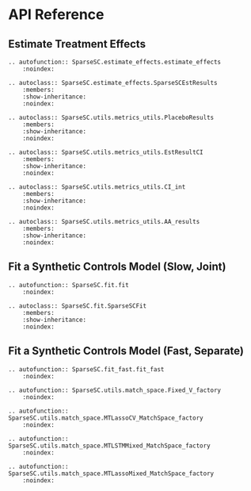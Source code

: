 # API Reference


## Estimate Treatment Effects
```eval_rst
.. autofunction:: SparseSC.estimate_effects.estimate_effects
    :noindex:

```

```eval_rst
.. autoclass:: SparseSC.estimate_effects.SparseSCEstResults
    :members:
    :show-inheritance:
    :noindex:

```

```eval_rst
.. autoclass:: SparseSC.utils.metrics_utils.PlaceboResults
    :members:
    :show-inheritance:
    :noindex:

```

```eval_rst
.. autoclass:: SparseSC.utils.metrics_utils.EstResultCI
    :members:
    :show-inheritance:
    :noindex:

```

```eval_rst
.. autoclass:: SparseSC.utils.metrics_utils.CI_int
    :members:
    :show-inheritance:
    :noindex:

```

```eval_rst
.. autoclass:: SparseSC.utils.metrics_utils.AA_results
    :members:
    :show-inheritance:
    :noindex:

```


## Fit a Synthetic Controls Model (Slow, Joint)
```eval_rst
.. autofunction:: SparseSC.fit.fit
    :noindex:

```

```eval_rst
.. autoclass:: SparseSC.fit.SparseSCFit
    :members:
    :show-inheritance:
    :noindex:

```

## Fit a Synthetic Controls Model (Fast, Separate)
```eval_rst
.. autofunction:: SparseSC.fit_fast.fit_fast
    :noindex:

```

```eval_rst
.. autofunction:: SparseSC.utils.match_space.Fixed_V_factory
    :noindex:

```

```eval_rst
.. autofunction:: SparseSC.utils.match_space.MTLassoCV_MatchSpace_factory
    :noindex:

```

```eval_rst
.. autofunction:: SparseSC.utils.match_space.MTLSTMMixed_MatchSpace_factory
    :noindex:

```

```eval_rst
.. autofunction:: SparseSC.utils.match_space.MTLassoMixed_MatchSpace_factory
    :noindex:

```
